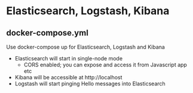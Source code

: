 # Elasticsearch, Logstash, Kibana

## docker-compose.yml
Use docker-compose up for Elasticsearch, Logstash and Kibana

- Elasticsearch will start in single-node mode
    - CORS enabled; you can expose and access it from Javascript app etc
- Kibana will be accessible at http://localhost
- Logstash will start pinging Hello messages into Elasticsearch
